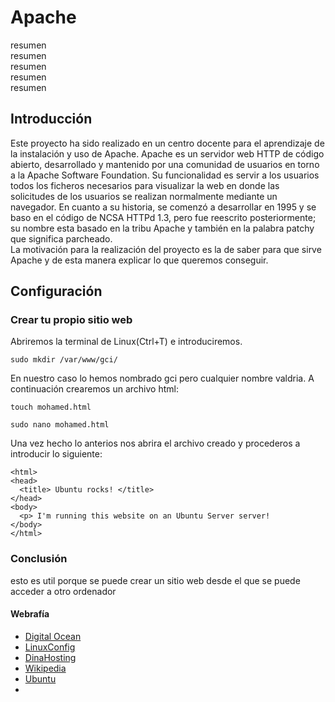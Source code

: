 # Apache

resumen  
resumen  
resumen  
resumen  
resumen

## Introducción
Este proyecto ha sido realizado en un centro docente para el aprendizaje de la instalación y uso de Apache.
Apache es un servidor web HTTP de código abierto, desarrollado y mantenido por una comunidad de usuarios en torno a la Apache Software Foundation. Su funcionalidad es servir a los usuarios todos los ficheros necesarios para visualizar la web en donde las solicitudes de los usuarios se realizan normalmente mediante un navegador. En cuanto a su historia, se comenzó a desarrollar en 1995 y se baso en el código de NCSA HTTPd 1.3, pero fue reescrito posteriormente; su nombre esta basado en la tribu Apache y también en la palabra patchy que significa parcheado.  
La motivación para la realización del proyecto es la de saber para que sirve Apache y de esta manera explicar lo que queremos conseguir.

## Configuración
### Crear tu propio sitio web
Abriremos la terminal de Linux(Ctrl+T) e introduciremos.
```
sudo mkdir /var/www/gci/
```
En nuestro caso lo hemos nombrado gci pero cualquier nombre valdria. A continuación crearemos un archivo html:
```
touch mohamed.html
```
```
sudo nano mohamed.html 
```
Una vez hecho lo anterios nos abrira el archivo creado y procederos a introducir lo siguiente:
```
<html>
<head>
  <title> Ubuntu rocks! </title>
</head>
<body>
  <p> I'm running this website on an Ubuntu Server server!
</body>
</html>
```
### Conclusión
esto es util porque se puede crear un sitio web desde el que se puede acceder a otro ordenador

#### Webrafía
* [Digital Ocean](https://www.digitalocean.com/community/tutorials/how-to-install-the-apache-web-server-on-ubuntu-20-04-es)
* [LinuxConfig](https://linuxconfig.org/firewall-ufw-status-inactive-on-ubuntu-20-04-focal-fossa-linux)
* [DinaHosting](https://dinahosting.com/ayuda/que-es-apache-y-para-que-sirve/)
* [Wikipedia](https://es.wikipedia.org/wiki/Servidor_HTTP_Apache)
* [Ubuntu](https://ubuntu.com/tutorials/install-and-configure-apache#3-creating-your-own-website)
* []()
